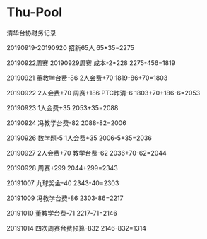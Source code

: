 # Thu-Pool
清华台协财务记录

20190919-20190920 招新65人
65*35=2275

20190922周赛 20190929周赛 成本-2*228
2275-456=1819

20190921 董教学台费-86 2人会费+70
1819-86+70=1803

20190922 2人会费+70 周赛+186 PTC炸清-6
1803+70+186-6=2053

20190923 1人会费+35
2053+35=2088

20190924 冯教学台费-82
2088-82=2006

20190926 数学题-5 1人会费+35
2006-5+35=2036

20190927 2人会费+70 教学台费-62
2036+70-62=2044

20190928 周赛+299
2044+299=2343

20191007 九球奖金-40
2343-40=2303

20191009 冯教学台费-86
2303-86=2217

20191010 董教学台费-71
2217-71=2146

20191014 四次周赛台费预算-832
2146-832=1314

